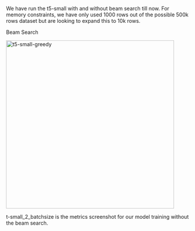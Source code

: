We have run the t5-small with and without beam search till now. For memory constraints, we have only used 1000 rows out of the possible 500k rows dataset but are looking to expand this to 10k rows.

Beam Search

<img width="460" alt="t5-small-greedy" src="https://github.com/user-attachments/assets/8dc37e22-3012-4505-88da-375a91a315c2" />

t-small_2_batchsize is the metrics screenshot for our model training without the beam search.

